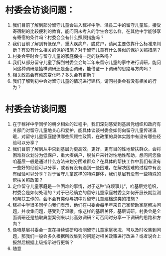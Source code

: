 # 村委会访谈问题：

1. 我们目前了解到部分留守儿童会进入稼祥中学、泾县二中的留守儿童班，接受寄宿制的比较便利的教育，能问问未考入的学生会怎么样，在其他中学能够享有寄宿的条件吗？村委会会有什么照顾措施吗？
2.  我们目前了解到有低保户、重大疾病户，脱贫户，请问主要依靠什么标准来判断？有没有什么相关的保护措施？对于留守儿童有什么类似的保护关照措施？
3. 村委会平时会与留守儿童的家庭保持一定的联系吗？
4. 我们从部分留守儿童了解到村委会会每半年来留守儿童的家中进行调研，能问问这种调研是抽样调研还是全面调研，能借鉴一下调研的思路与方向吗？
5. 相关政策会有动态变化吗？多久会有更新？
6. 我们了解到初中会对留守儿童的情况进行建档，请问村委会有没有相关的行为？

# 村委会访谈问题

1. 在于稼祥中学同学的朝夕相处的过程中，我们深刻感受到基层党组织和政府有关部门对留守儿童地关心和爱护，能具体谈谈村委会如何向留守儿童传递温暖，对留守儿童家庭提供哪些照顾性政策，在政策的具体实践中有没有哪些经验可以分享？
2. 我们目前了解到从中央到基层为更高效，更好，更有目的性地帮扶群众，会将困难群众划分为低保户，重大疾病户，脱贫户来针对性地性帮助，想问问您像咱基层一般是通过什么方法来划分困难群众？在具体的帮扶工作中我们有没有一些好的经验可以分享，或者有没有遇到一些困难，在解决困难的过程中有没有经验可以分享？对于留守儿童这样的特殊群体，我们基层有没有一些特殊的帮扶关照政策？
3. 定位留守儿童家庭是一件困难的事情，对于这种”麻烦事儿“，咱基层党组织，村委会是如何处理的？对于已经确立的留守儿童家庭村委会如何开展长期监测和帮扶工作的，会不会有类似与初中对留守儿童建档这类的措施？
4. 稼祥中学很多同学向我们表示，他们在村委会每半年来自己家帮助家庭解决问题，并收集问题，感受到了温暖。像这样的基层关怀，基层调研，村委会是全面调研还是抽取典型案例来以此高效调研？可否同时分享一下调研的思路和方向？
5. 像咱基层村委会一直在持续调研和检测留守儿童家庭状况，可以及时收集到问题，那我们一般会多久根据所收集到的问题对相关政策进行改进？或者说会上报然后根据上级指示进行更新？
6. 随意
